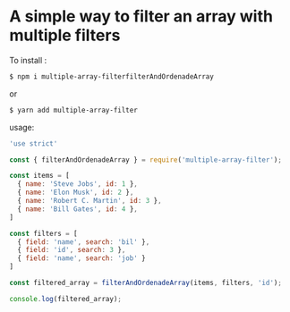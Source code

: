 # A simple way to filter an array with multiple filters

To install :
``` sh
$ npm i multiple-array-filterfilterAndOrdenadeArray
```
or
``` sh
$ yarn add multiple-array-filter
```

usage: 

``` js
'use strict'

const { filterAndOrdenadeArray } = require('multiple-array-filter');

const items = [
  { name: 'Steve Jobs', id: 1 },
  { name: 'Elon Musk', id: 2 },
  { name: 'Robert C. Martin', id: 3 },
  { name: 'Bill Gates', id: 4 },
]

const filters = [
  { field: 'name', search: 'bil' },
  { field: 'id', search: 3 },
  { field: 'name', search: 'job' }
]

const filtered_array = filterAndOrdenadeArray(items, filters, 'id');

console.log(filtered_array);

```